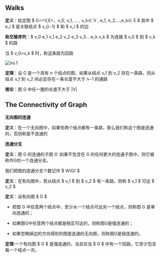 
## Walks

**定义**：给定图 $ G=<V,E>，v_0, v_1, … , v_k∈ V , e_1, e_2,…,e_k∈ E $ 其中 $ e_i $ 是关联结点 $ v_{i−1} $ 和 $ v_i $ 的边

**称交替序列**：$ v_0 e_1 v_1 e_2 v_2 e_3 v_3… e_k v_k $ 为连接 $ v_0 $ 到 $ v_k $ 的路

当 $ v_0=v_k $  时，称这条路为回路

![no.1](https://images-1302683597.cos.ap-nanjing.myqcloud.com/images/StudyNotes/Golang/basic/images_20220328120434.svg)

**定理**：设 G 是一个具有 n 个结点的图，如果从结点 v_1  到 v_2  存在一条路，则从结点 v_1  到 v_2 间必定存在一条长度不大于 n−1 的通路

**推论**：图 G 中任一圈的长度不大于 |V|

## The Connectivity of Graph

**无向图的连通**

**定义**：在一个无向图中，如果任两个结点都有一条路，那么我们称这个图是连通的，否则称是不连通的

**连通分支**

**定义**：图 G 的连通的子图 G′ 如果不包含在 G 的任何更大的连通子图中，则它被称作G的一个连通分支。

我们把图的连通分支个数记作 $ W(G) $

**定义**：在有向图中，若从结点 $ v_1 $ 到 $ v_2 $ 有一条路，则称 $ v_1 $ 可达 $ v_2 $

**定义**：设有向图 $ G $

- 若图 G 中任意两个结点中，至少从一个结点可达另一个结点，则称图 G 是单向连通的；

- 如果图G中任意两个结点都是相互可达的，则称图G是强连通的；

- 如果忽略掉边的方向得到的图是连通的无向图，则称图G是弱连通的。

**定理**:一个有向图 $ G $ 是强连通的，当且仅当 $ G $ 中有一个回路，它至少包含每一个结点一次。